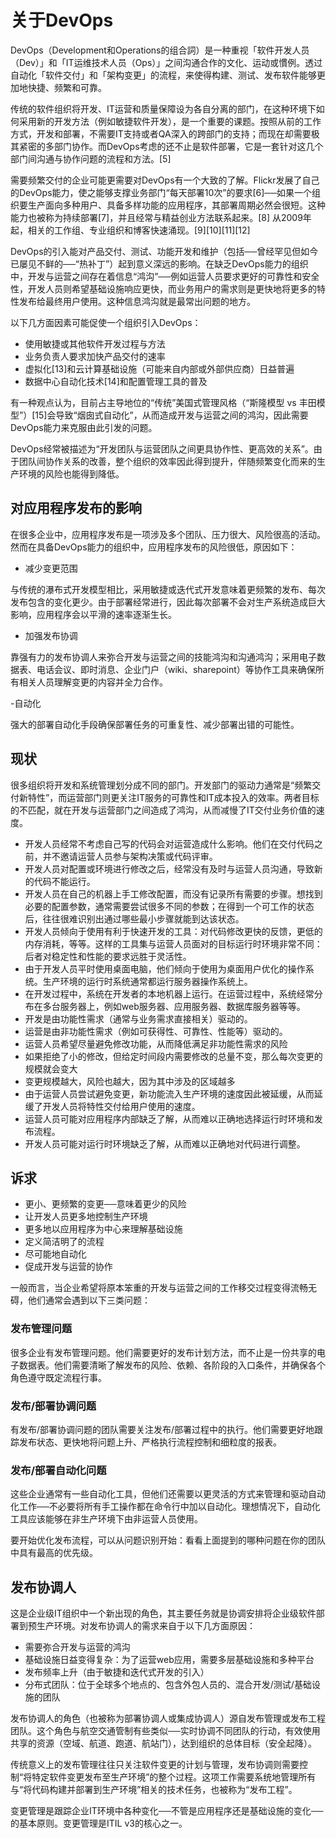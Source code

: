 # 关于DevOps

DevOps（Development和Operations的组合詞）是一种重视「软件开发人员（Dev）」和「IT运维技术人员（Ops）」之间沟通合作的文化、运动或慣例。透过自动化「软件交付」和「架构变更」的流程，来使得构建、测试、发布软件能够更加地快捷、频繁和可靠。

传统的软件组织将开发、IT运营和质量保障设为各自分离的部门，在这种环境下如何采用新的开发方法（例如敏捷软件开发），是一个重要的课题。按照从前的工作方式，开发和部署，不需要IT支持或者QA深入的跨部门的支持；而现在却需要极其紧密的多部门协作。而DevOps考虑的还不止是软件部署，它是一套针对这几个部门间沟通与协作问题的流程和方法。[5]

需要频繁交付的企业可能更需要对DevOps有一个大致的了解。Flickr发展了自己的DevOps能力，使之能够支撑业务部门“每天部署10次”的要求[6]──如果一个组织要生产面向多种用户、具备多样功能的应用程序，其部署周期必然会很短。这种能力也被称为持续部署[7]，并且经常与精益创业方法联系起来。[8] 从2009年起，相关的工作组、专业组织和博客快速涌现。[9][10][11][12]

DevOps的引入能对产品交付、测试、功能开发和维护（包括──曾经罕见但如今已屡见不鲜的──“热补丁”）起到意义深远的影响。在缺乏DevOps能力的组织中，开发与运营之间存在着信息“鸿沟”──例如运营人员要求更好的可靠性和安全性，开发人员则希望基础设施响应更快，而业务用户的需求则是更快地将更多的特性发布给最终用户使用。这种信息鸿沟就是最常出问题的地方。

以下几方面因素可能促使一个组织引入DevOps：

- 使用敏捷或其他软件开发过程与方法
- 业务负责人要求加快产品交付的速率
- 虚拟化[13]和云计算基础设施（可能来自内部或外部供应商）日益普遍
- 数据中心自动化技术[14]和配置管理工具的普及

有一种观点认为，目前占主导地位的“传统”美国式管理风格（“斯隆模型 vs 丰田模型”）[15]会导致“烟囱式自动化”，从而造成开发与运营之间的鸿沟，因此需要DevOps能力来克服由此引发的问题。

DevOps经常被描述为“开发团队与运营团队之间更具协作性、更高效的关系”。由于团队间协作关系的改善，整个组织的效率因此得到提升，伴随频繁变化而来的生产环境的风险也能得到降低。

## 对应用程序发布的影响

在很多企业中，应用程序发布是一项涉及多个团队、压力很大、风险很高的活动。然而在具备DevOps能力的组织中，应用程序发布的风险很低，原因如下：

- 减少变更范围

与传统的瀑布式开发模型相比，采用敏捷或迭代式开发意味着更频繁的发布、每次发布包含的变化更少。由于部署经常进行，因此每次部署不会对生产系统造成巨大影响，应用程序会以平滑的速率逐渐生长。

- 加强发布协调

靠强有力的发布协调人来弥合开发与运营之间的技能鸿沟和沟通鸿沟；采用电子数据表、电话会议、即时消息、企业门户（wiki、sharepoint）等协作工具来确保所有相关人员理解变更的内容并全力合作。

-自动化

强大的部署自动化手段确保部署任务的可重复性、减少部署出错的可能性。

## 现状

很多组织将开发和系统管理划分成不同的部门。开发部门的驱动力通常是“频繁交付新特性”，而运营部门则更关注IT服务的可靠性和IT成本投入的效率。两者目标的不匹配，就在开发与运营部门之间造成了鸿沟，从而减慢了IT交付业务价值的速度。

- 开发人员经常不考虑自己写的代码会对运营造成什么影响。他们在交付代码之前，并不邀请运营人员参与架构决策或代码评审。
- 开发人员对配置或环境进行修改之后，经常没有及时与运营人员沟通，导致新的代码不能运行。
- 开发人员在自己的机器上手工修改配置，而没有记录所有需要的步骤。想找到必要的配置参数，通常需要尝试很多不同的参数；在得到一个可工作的状态后，往往很难识别出通过哪些最小步骤就能到达该状态。
- 开发人员倾向于使用有利于快速开发的工具：对代码修改更快的反馈，更低的内存消耗，等等。这样的工具集与运营人员面对的目标运行时环境非常不同：后者对稳定性和性能的要求远胜于灵活性。
- 由于开发人员平时使用桌面电脑，他们倾向于使用为桌面用户优化的操作系统。生产环境的运行时系统通常都运行服务器操作系统上。
- 在开发过程中，系统在开发者的本地机器上运行。在运营过程中，系统经常分布在多台服务器上，例如web服务器、应用服务器、数据库服务器等等。
- 开发是由功能性需求（通常与业务需求直接相关）驱动的。
- 运营是由非功能性需求（例如可获得性、可靠性、性能等）驱动的。
- 运营人员希望尽量避免修改功能，从而降低满足非功能性需求的风险
- 如果拒绝了小的修改，但给定时间段内需要修改的总量不变，那么每次变更的规模就会变大
- 变更规模越大，风险也越大，因为其中涉及的区域越多
- 由于运营人员尝试避免变更，新功能流入生产环境的速度因此被延缓，从而延缓了开发人员将特性交付给用户使用的速度。
- 运营人员可能对应用程序内部缺乏了解，从而难以正确地选择运行时环境和发布流程。
- 开发人员可能对运行时环境缺乏了解，从而难以正确地对代码进行调整。

## 诉求

- 更小、更频繁的变更──意味着更少的风险
- 让开发人员更多地控制生产环境
- 更多地以应用程序为中心来理解基础设施
- 定义简洁明了的流程
- 尽可能地自动化
- 促成开发与运营的协作

一般而言，当企业希望将原本笨重的开发与运营之间的工作移交过程变得流畅无碍，他们通常会遇到以下三类问题：

### 发布管理问题

很多企业有发布管理问题。他们需要更好的发布计划方法，而不止是一份共享的电子数据表。他们需要清晰了解发布的风险、依赖、各阶段的入口条件，并确保各个角色遵守既定流程行事。

### 发布/部署协调问题

有发布/部署协调问题的团队需要关注发布/部署过程中的执行。他们需要更好地跟踪发布状态、更快地将问题上升、严格执行流程控制和细粒度的报表。

### 发布/部署自动化问题

这些企业通常有一些自动化工具，但他们还需要以更灵活的方式来管理和驱动自动化工作──不必要将所有手工操作都在命令行中加以自动化。理想情况下，自动化工具应该能够在非生产环境下由非运营人员使用。

要开始优化发布流程，可以从问题识别开始：看看上面提到的哪种问题在你的团队中具有最高的优先级。

## 发布协调人

这是企业级IT组织中一个新出现的角色，其主要任务就是协调安排将企业级软件部署到预生产环境。对发布协调人的需求来自于以下几方面原因：

- 需要弥合开发与运营的鸿沟
- 基础设施日益变得复杂：为了运营web应用，需要多层基础设施和多种平台
- 发布频率上升（由于敏捷和迭代式开发的引入）
- 分布式团队：位于全球多个地点的、包含外包人员的、混合开发/测试/基础设施的团队

发布协调人的角色（也被称为部署协调人或集成协调人）源自发布管理或发布工程团队。这个角色与航空交通管制有些类似──实时协调不同团队的行动，有效使用共享的资源（空域、航道、跑道、航站门），达到组织的总体目标（安全起降）。

传统意义上的发布管理往往只关注软件变更的计划与管理，发布协调则需要控制“将特定软件变更发布至生产环境”的整个过程。这项工作需要系统地管理所有与“将代码构建并部署到生产环境”相关的技术任务，也被称为“发布工程”。

变更管理是跟踪企业IT环境中各种变化──不管是应用程序还是基础设施的变化──的基本原则。变更管理是ITIL v3的核心之一。